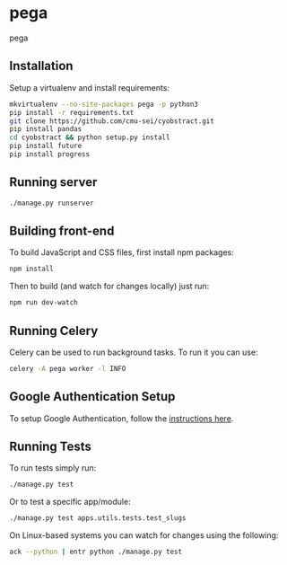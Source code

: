 # pega

pega

## Installation

Setup a virtualenv and install requirements:

```bash
mkvirtualenv --no-site-packages pega -p python3
pip install -r requirements.txt
git clone https://github.com/cmu-sei/cyobstract.git
pip install pandas
cd cyobstract && python setup.py install
pip install future   
pip install progress
```

## Running server

```bash
./manage.py runserver
```

## Building front-end

To build JavaScript and CSS files, first install npm packages:

```bash
npm install
```

Then to build (and watch for changes locally) just run:

```bash
npm run dev-watch
```

## Running Celery

Celery can be used to run background tasks. To run it you can use:

```bash
celery -A pega worker -l INFO
```

## Google Authentication Setup

To setup Google Authentication, follow the [instructions here](https://django-allauth.readthedocs.io/en/latest/providers.html#google).


## Running Tests

To run tests simply run:

```bash
./manage.py test
```

Or to test a specific app/module:

```bash
./manage.py test apps.utils.tests.test_slugs
```


On Linux-based systems you can watch for changes using the following:

```bash
ack --python | entr python ./manage.py test
```

